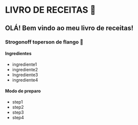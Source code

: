 # LIVRO DE RECEITAS :book:

## OLÁ! Bem vindo ao meu livro de receitas!

### Strogonoff toperson de flango :chicken:

#### Ingredientes

- ingrediente1
- ingrediente2
- Ingrediente3
- ingrediente4

#### Modo de preparo

- step1
- step2
- step3
- step4